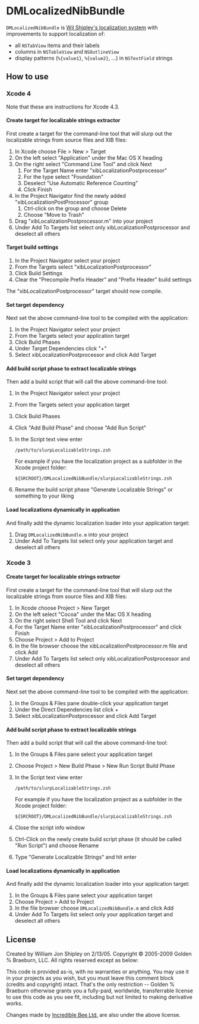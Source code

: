 # DMLocalizedNibBundle

`DMLocalizedNibBundle` is [Wil Shipley's localization system](http://wilshipley.com/blog/2009/10/pimp-my-code-part-17-lost-in.html) with improvements to support localization of:

- all `NSTabView` items and their labels
- columns in `NSTableView` and `NSOutlineView`
- display patterns (`%{value1}`, `%{value2}`, ...) in `NSTextField` strings

## How to use

### Xcode 4

Note that these are instructions for Xcode 4.3.

#### Create target for localizable strings extractor

First create a target for the command-line tool that will slurp out the localizable strings from source files and XIB files:

1. In Xcode choose File > New > Target
2. On the left select "Application" under the Mac OS X heading
3. On the right select "Command Line Tool" and click Next
    1. For the Target Name enter "xibLocalizationPostprocessor"
    2. For the type select "Foundation"
    3. Deselect "Use Automatic Reference Counting"
    4. Click Finish
4. In the Project Navigator find the newly added "xibLocalizationPostProcessor" group
    1. Ctrl-click on the group and choose Delete
    2. Choose "Move to Trash"
5. Drag "xibLocalizationPostprocessor.m" into your project
6. Under Add To Targets list select only xibLocalizationPostprocessor and deselect all others

#### Target build settings

1. In the Project Navigator select your project
2. From the Targets select "xibLocalizationPostprocessor"
3. Click Build Settings
4. Clear the "Precompile Prefix Header" and "Prefix Header" build settings

The "xibLocalizationPostprocessor" target should now compile.

#### Set target dependency

Next set the above command-line tool to be compiled with the application:

1. In the Project Navigator select your project
2. From the Targets select your application target
3. Click Build Phases
4. Under Target Dependencies click "+"
3. Select xibLocalizationPostprocessor and click Add Target

#### Add build script phase to extract localizable strings

Then add a build script that will call the above command-line tool:

1. In the Project Navigator select your project
2. From the Targets select your application target
3. Click Build Phases
4. Click "Add Build Phase" and choose "Add Run Script"
5. In the Script text view enter

	`/path/to/slurpLocalizableStrings.zsh`
	
	For example if you have the localization project as a subfolder in the Xcode project folder:

	`${SRCROOT}/DMLocalizedNibBundle/slurpLocalizableStrings.zsh`
6. Rename the build script phase "Generate Localizable Strings" or something to your liking

#### Load localizations dynamically in application

And finally add the dynamic localization loader into your application target:

1. Drag `DMLocalizedNibBundle.m` into your project
2. Under Add To Targets list select only your application target and deselect all others


### Xcode 3

#### Create target for localizable strings extractor

First create a target for the command-line tool that will slurp out the localizable strings from source files and XIB files:

1. In Xcode choose Project > New Target
2. On the left select "Cocoa" under the Mac OS X heading
3. On the right select Shell Tool and click Next
4. For the Target Name enter "xibLocalizationPostprocessor" and click Finish
5. Choose Project > Add to Project
6. In the file browser choose the xibLocalizationPostprocessor.m file and click Add
7. Under Add To Targets list select only xibLocalizationPostprocessor and deselect all others


#### Set target dependency

Next set the above command-line tool to be compiled with the application:

1. In the Groups & Files pane double-click your application target
2. Under the Direct Dependencies list click +
3. Select xibLocalizationPostprocessor and click Add Target


#### Add build script phase to extract localizable strings

Then add a build script that will call the above command-line tool:

1. In the Groups & Files pane select your application target
2. Choose Project > New Build Phase > New Run Script Build Phase
3. In the Script text view enter

	`/path/to/slurpLocalizableStrings.zsh`
	
	For example if you have the localization project as a subfolder in the Xcode project folder:

	`${SRCROOT}/DMLocalizedNibBundle/slurpLocalizableStrings.zsh`
4. Close the script info window
5. Ctrl-Click on the newly create build script phase (it should be called "Run Script") and choose Rename
6. Type "Generate Localizable Strings" and hit enter


#### Load localizations dynamically in application

And finally add the dynamic localization loader into your application target:

1. In the Groups & Files pane select your application target
2. Choose Project > Add to Project
3. In the file browser choose `DMLocalizedNibBundle.m` and click Add
4. Under Add To Targets list select only your application target and deselect all others

## License

Created by William Jon Shipley on 2/13/05. Copyright © 2005-2009 Golden % Braeburn, LLC. All rights reserved except as below:

This code is provided as-is, with no warranties or anything. You may use it in your projects as you wish, but you must leave this comment block (credits and copyright) intact. That's the only restriction -- Golden % Braeburn otherwise grants you a fully-paid, worldwide, transferrable license to use this code as you see fit, including but not limited to making derivative works.

Changes made by [Incredible Bee Ltd.](http://incrediblebee.com) are also under the above license.
